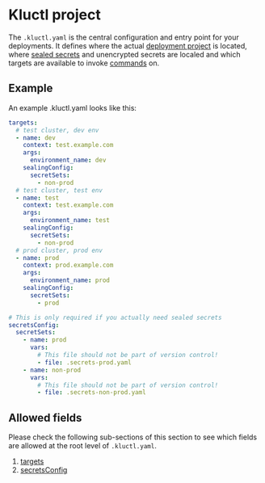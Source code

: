 <!-- This comment is uncommented when auto-synced to www-kluctl.io

---
title: "Kluctl project (.kluctl.yaml)"
linkTitle: ".kluctl.yaml"
weight: 1
description: >
    Kluctl project configuration, found in the .kluctl.yaml file.
---
-->

# Kluctl project

The `.kluctl.yaml` is the central configuration and entry point for your deployments. It defines where the actual
[deployment project](../deployments) is located,
where [sealed secrets](../sealed-secrets.md) and unencrypted secrets are localed and which targets are available to
invoke [commands](../commands) on.

## Example

An example .kluctl.yaml looks like this:

```yaml
targets:
  # test cluster, dev env
  - name: dev
    context: test.example.com
    args:
      environment_name: dev
    sealingConfig:
      secretSets:
        - non-prod
  # test cluster, test env
  - name: test
    context: test.example.com
    args:
      environment_name: test
    sealingConfig:
      secretSets:
        - non-prod
  # prod cluster, prod env
  - name: prod
    context: prod.example.com
    args:
      environment_name: prod
    sealingConfig:
      secretSets:
        - prod

# This is only required if you actually need sealed secrets
secretsConfig:
  secretSets:
    - name: prod
      vars:
        # This file should not be part of version control!
        - file: .secrets-prod.yaml
    - name: non-prod
      vars:
        # This file should not be part of version control!
        - file: .secrets-non-prod.yaml
```

## Allowed fields

Please check the following sub-sections of this section to see which fields are allowed at the root level of `.kluctl.yaml`.

1. [targets](./targets)
2. [secretsConfig](./secrets-config)
